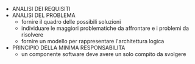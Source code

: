 - ANALISI DEI REQUISITI
- ANALISI DEL PROBLEMA
	- fornire il quadro delle possibili soluzioni
	- individuare le maggiori problematiche da affrontare e i problemi da risolvere
	- fornire un modello per rappresentare l'architettura logica
- PRINCIPIO DELLA MINIMA RESPONSABILITA
	- un componente software deve avere un solo compito da svolgere